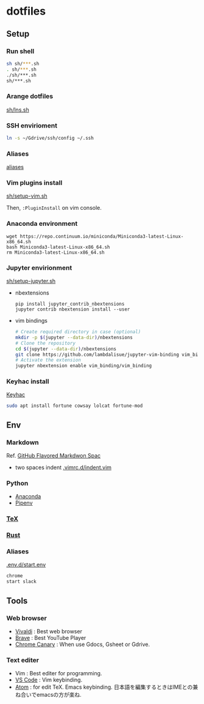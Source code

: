 # dotfiles

## Setup

### Run shell
```sh
sh sh/***.sh
. sh/***.sh
./sh/***.sh
sh/***.sh
```

### Arange dotfiles
[sh/lns.sh](sh/lns.sh)


### SSH envirioment
```sh
ln -s ~/Gdrive/ssh/config ~/.ssh
```

### Aliases
[aliases](aliases.sh)

### Vim plugins install
[sh/setup-vim.sh](sh/setup-vim.sh)

Then, `:PluginInstall` on vim console.


### Anaconda environment
```
wget https://repo.continuum.io/miniconda/Miniconda3-latest-Linux-x86_64.sh
bash Miniconda3-latest-Linux-x86_64.sh
rm Miniconda3-latest-Linux-x86_64.sh
```


### Jupyter envirionment
[sh/setup-jupyter.sh](sh/setup-jupyter.sh)

- nbextensions
  ```
  pip install jupyter_contrib_nbextensions
  jupyter contrib nbextension install --user
  ```
- vim bindings
  ```sh
  # Create required directory in case (optional)
  mkdir -p $(jupyter --data-dir)/nbextensions
  # Clone the repository
  cd $(jupyter --data-dir)/nbextensions
  git clone https://github.com/lambdalisue/jupyter-vim-binding vim_binding
  # Activate the extension
  jupyter nbextension enable vim_binding/vim_binding
  ```

### Keyhac install
[Keyhac](https://sites.google.com/site/craftware/keyhac-en)


```sh
sudo apt install fortune cowsay lolcat fortune-mod
```


## Env
### Markdown
Ref. [GitHub Flavored Markdwon Spac](https://github.github.com/gfm/)

- two spaces indent
  [.vimrc.d/indent.vim](.vimrc.d/indent.vim)

### Python
- [Anaconda](https://www.anaconda.com/distribution/)
- [Pipenv](https://pipenv.readthedocs.io/en/latest/)
 

### [TeX](TeX)

### [Rust](mds/rust.md)


### Aliases

[.env.d/start.env](.env.d/start.env)
```sh
chrome
start slack
```


## Tools
### Web browser
- [Vivaldi](https://vivaldi.com/)
  : Best web browser
- [Brave](https://brave.com)
  : Best YouTube Player
- [Chrome Canary](https://www.google.com/chrome/canary/)
  : When use Gdocs, Gsheet or Gdrive.


### Text editer
- Vim
  : Best editer for programming.
- [VS Code](https://code.visualstudio.com)
  : Vim keybinding.
- [Atom](https://atom.io)
  : for edit TeX.  Emacs keybinding. 日本語を編集するときはIMEとの兼ね合いでemacsの方が楽ね.



